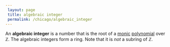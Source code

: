 ```yaml
---
 layout: page
 title: algebraic integer
 permalink: /chicago/algebraic_integer
---
```

An **algebraic integer** is a number that is the root of a [monic](https://mathgloss.github.io/MathGloss/chicago/monic) [polynomial](https://mathgloss.github.io/MathGloss/chicago/polynomial_ring) over $\mathbb Z$. The algebraic integers form a ring. Note that it is *not* a subring of $\mathbb Z$.